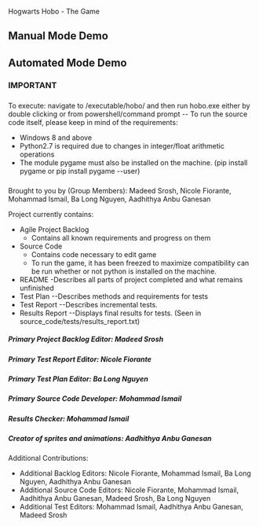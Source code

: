 Hogwarts Hobo - The Game

## Manual Mode Demo



## Automated Mode Demo



### IMPORTANT ###
###
To execute: navigate to /executable/hobo/ and then run hobo.exe either by double clicking or from powershell/command prompt
-- To run the source code itself, please keep in mind of the requirements:
  - Windows 8 and above
  - Python2.7 is required due to changes in integer/float arithmetic operations
  - The module pygame must also be installed on the machine. (pip install pygame or pip install pygame --user)
###

Brought to you by (Group Members): Madeed Srosh, Nicole Fiorante, Mohammad Ismail, Ba Long Nguyen, Aadhithya Anbu Ganesan

Project currently contains:
  - Agile Project Backlog
      - Contains all known requirements and progress on them
  - Source Code
      - Contains code necessary to edit game
      - To run the game, it has been freezed to maximize compatibility
      can be run whether or not python is installed on the machine. 
  - README
     -Describes all parts of project completed and what remains unfinished
  - Test Plan
      --Describes methods and requirements for tests
  - Test Report
      --Describes incremental tests.
  - Results Report
      --Displays final results for tests. (Seen in source_code/tests/results_report.txt)

##### Primary Project Backlog Editor: Madeed Srosh
##### Primary Test Report Editor: Nicole Fiorante
##### Primary Test Plan Editor: Ba Long Nguyen
##### Primary Source Code Developer: Mohammad Ismail
##### Results Checker: Mohammad Ismail
##### Creator of sprites and animations: Aadhithya Anbu Ganesan

Additional Contributions:
- Additional Backlog Editors: Nicole Fiorante, Mohammad Ismail, Ba Long Nguyen, Aadhithya Anbu Ganesan
- Additional Source Code Editors: Nicole Fiorante, Mohammad Ismail, Aadhithya Anbu Ganesan, Madeed Srosh, Ba Long Nguyen
- Additional Test Editors: Mohammad Ismail, Aadhithya Anbu Ganesan, Madeed Srosh
